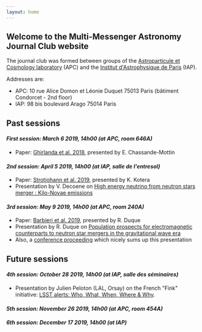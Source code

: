 ```yaml
---
layout: home
---
```



## Welcome to the Multi-Messenger Astronomy Journal Club website

The journal club was formed between groups of the [Astroparticule et Cosmology laboratory](http://www.apc.univ-paris7.fr/APC_CS/) (APC) and the [Institut d'Astrophysique de Paris](http://www.iap.fr) (IAP).

Addresses are:
* APC: 10 rue Alice Domon et Léonie Duquet 75013 Paris (bâtiment Condorcet - 2nd floor)
* IAP: 98 bis boulevard Arago 75014 Paris

## Past sessions

#### _First session: March 6 2019, 14h00 (at APC, room 646A)_

* Paper: [Ghirlanda et al. 2018](https://ui.adsabs.harvard.edu/abs/2019Sci...363..968G/abstract), presented by E. Chassande-Mottin

#### _2nd session: April 5 2019, 14h00 (at IAP, salle de l'entresol)_

* Paper: [Strotjohann et al. 2019](https://ui.adsabs.harvard.edu/abs/2019arXiv190309648S/abstract), presented by K. Kotera
* Presentation by V. Decoene on [High energy neutrino from neutron stars merger : Kilo-Novae emissions](docs/slides2-decoene.pdf)

#### _3rd session: May 9 2019, 14h00 (at APC, room 240A)_

* Paper: [Barbieri et al. 2019](https://ui.adsabs.harvard.edu/abs/2019arXiv190304543B/abstract), presented by R. Duque
* Presentation by R. Duque on [Population prospects for electromagnetic counterparts to neutron star mergers in the gravitational wave era](docs/slides3-duque.pdf)
* Also, a [conference proceeding](docs/asterics2019_proc.pdf) which nicely sums up this presentation

## Future sessions

#### _4th session: October 28 2019, 14h00 (at IAP, salle des séminaires)_

* Presentation by Julien Peloton (LAL, Orsay) on the French "Fink" initiative: [LSST alerts: Who, What, When, Where & Why](docs/slides4-peloton.pdf).

#### _5th session: November 26 2019, 14h00 (at APC, room 454A)_

#### _6th session: December 17 2019, 14h00 (at IAP)_
